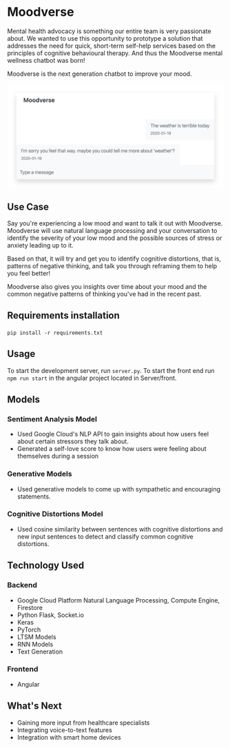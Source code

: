 # Moodverse
Mental health advocacy is something our entire team is very passionate about. We wanted to use this opportunity to prototype a solution that addresses the need for quick, short-term self-help services based on the principles of cognitive behavioural therapy. And thus the Moodverse mental wellness chatbot was born!

Moodverse is the next generation chatbot to improve your mood.

![Moodverse example usage](./moodverse_example.png)

## Use Case
Say you're experiencing a low mood and want to talk it out with Moodverse. Moodverse will use natural language processing and your conversation to identify the severity of your low mood and the possible sources of stress or anxiety leading up to it.

Based on that, it will try and get you to identify cognitive distortions, that is, patterns of negative thinking, and talk you through reframing them to help you feel better!

Moodverse also gives you insights over time about your mood and the common negative patterns of thinking you've had in the recent past.

## Requirements installation
`pip install -r requirements.txt`

## Usage
To start the development server, run `server.py`. To start the front end run `npm run start` in the angular project located in Server/front.

## Models
### Sentiment Analysis Model
- Used Google Cloud's NLP API to gain insights about how users feel about certain stressors they talk about.
- Generated a self-love score to know how users were feeling about themselves during a session


### Generative Models
- Used generative models to come up with sympathetic and encouraging statements.


### Cognitive Distortions Model
- Used cosine similarity between sentences with cognitive distortions and new input sentences to detect and classify common cognitive distortions.


## Technology Used
### Backend
- Google Cloud Platform Natural Language Processing, Compute Engine, Firestore
- Python Flask, Socket.io
- Keras
- PyTorch
- LTSM Models
- RNN Models
- Text Generation

### Frontend
- Angular

## What's Next
- Gaining more input from healthcare specialists
- Integrating voice-to-text features
- Integration with smart home devices
